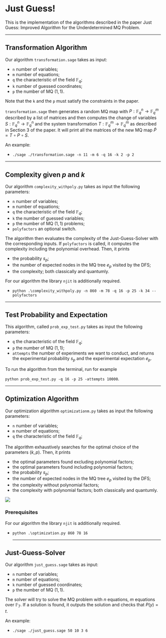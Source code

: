 # Just Guess!
This is the implementation of the algorithms described in the paper Just Guess: Improved Algorithm for the Underdetermined MQ Problem.
***

## Transformation Algorithm

Our algorithm `transformation.sage` takes as input:
- `n` number of variables;
- `m` number of equations;
- `q` the characteristic of the field $\mathbb{F}_q$;
- `k` number of guessed coordinates;
- `p` the number of MQ $(1,1)$. 

Note that the `k` and the `p` must satisfy the constraints in the paper.

`transformation.sage` then generates a random MQ map with $P:\mathbb{F}^n_q\rightarrow\mathbb{F}^m_q$ described by a list of matrices and then computes the change of variables $S:\mathbb{F}^n_q\rightarrow\mathbb{F}^n_q$ and the system transformation $T:\mathbb{F}^m_q\rightarrow\mathbb{F}^m_q$ as described in Section 3 of the paper.
It will print all the matrices of the new MQ map $\tilde P = T\circ P\circ S$.

An example:

- `./sage ./transformation.sage -n 11 -m 6 -q 16 -k 2 -p 2`
  
***

## Complexity given $p$ and $k$

Our algorithm `complexity_withpoly.py` takes as input the following parameters:
- `n` number of variables;
- `m` number of equations;
- `q` the characteristic of the field $\mathbb{F}_q$;
- `k` the number of guessed variables;
- `p` the number of MQ $(1,1)$ problems;
- `polyfactors` an optional switch.

The algorithm then evaluates the complexity of the Just-Guess-Solver with the corresponding inputs. If `polyfactors` is called, it computes the complexity including the polynomial overhead. Then, it prints
- the probability $s_p$;
- the number of expected nodes in the MQ tree $e_p$ visited by the DFS;
- the complexity;
both classically and quantumly.

For our algorithm the library `njit` is additionally required.

- `python .\complexity_withpoly.py -n 860 -m 78 -q 16 -p 25 -k 34 --polyfactors`
***

## Test Probability and Expectation

This algorithm, called `prob_exp_test.py` takes as input the following parameters:
- `q` the characteristic of the field $\mathbb{F}_q$;
- `p` the number of MQ $(1,1)$;
- `attempts` the number of experiments we want to conduct,
and returns the experimental probability $s_p$ and the experimental expectation $e_p$.

To run the algorithm from the terminal, run for example

`python prob_exp_test.py -q 16 -p 25 -attempts 10000`.

***

## Optimization Algorithm

Our optimization algorithm `optimizationm.py` takes as input the following parameters:
- `n` number of variables;
- `m` number of equations;
- `q` the characteristic of the field $\mathbb{F}_q$;

The algorithm exhaustively searches for the optimal choice of the parameters $(k,p)$. Then, it prints
- the optimal parameters found excluding polynomial factors;
- the optimal parameters found including polynomial factors;
- the probability $s_p$;
- the number of expected nodes in the MQ tree $e_p$ visited by the DFS;
- the complexity without polynomial factors;
- the complexity with polynomial factors;
both classically and quantumly.

![](example_output_optimization.png)

### Prerequisites

For our algorithm the library `njit` is additionally required.

- `python .\optimization.py 860 78 16`
  ***

## Just-Guess-Solver

Our algorithm `just_guess.sage` takes as input:
- `n` number of variables;
- `m` number of equations;
- `k` number of guessed coordinates;
- `p` the number of MQ $(1,1)$. 

The solver will try to solve the MQ problem with $n$ equations, $m$ equations over $\mathbb{F}_{7}$. If a solution is found, it outputs the solution and checks that $P(y) = t$.

An example:

- `./sage ./just_guess.sage 50 10 3 6`
